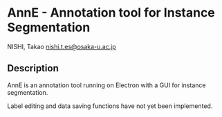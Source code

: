# AnnE - Annotation tool for Instance Segmentation

NISHI, Takao <nishi.t.es@osaka-u.ac.jp>

## Description

AnnE is an annotation tool running on Electron with a GUI for instance segmentation.

Label editing and data saving functions have not yet been implemented.
